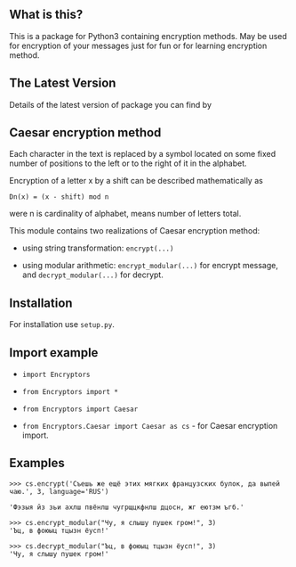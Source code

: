 What is this?
-
This is a package for Python3 containing encryption methods. May be used for encryption of your messages just for fun
or for learning encryption method.

The Latest Version
-
Details of the latest version of package you can find by

Caesar encryption method
-
Each character in the text is replaced by a symbol located on some fixed number of positions to the
left or to the right of it in the alphabet.

Encryption of a letter x by a shift can be described mathematically as

    Dn(x) = (x - shift) mod n

were n is cardinality of alphabet, means number of letters total.


This module contains two realizations of Caesar encryption method:

* using string transformation: `encrypt(...)`

* using modular arithmetic: `encrypt_modular(...)` for encrypt message, and `decrypt_modular(...)` for decrypt.

Installation
-
For installation use `setup.py`.

Import example
-
* `import Encryptors`

* `from Encryptors import *`

* `from Encryptors import Caesar`

* `from Encryptors.Caesar import Caesar as cs` - for Caesar encryption import.

Examples
-

```buildoutcfg
>>> cs.encrypt('Съешь же ещё этих мягких французских булок, да выпей чаю.', 3, language='RUS')

'Фэзыя йз зьи ахлш пвёнлш чугрщцкфнлш дцосн, жг еютзм ъгб.'
```

```buildoutcfg
>>> cs.encrypt_modular("Чу, я слышу пушек гром!", 3)
'Ъц, в фоюыц тцызн ёусп!'
```

```buildoutcfg
>>> cs.decrypt_modular("Ъц, в фоюыц тцызн ёусп!", 3)
'Чу, я слышу пушек гром!'
```
